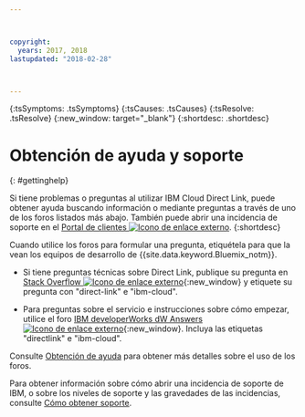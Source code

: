 ```yaml
---



copyright:
  years: 2017, 2018
lastupdated: "2018-02-28"



---
```


<!-- Common attributes used in the template are defined as follows: -->
{:tsSymptoms: .tsSymptoms} 
{:tsCauses: .tsCauses} 
{:tsResolve: .tsResolve} 
{:new_window: target="_blank"}
{:shortdesc: .shortdesc}

<!-- # {{site.data.keyword.blockstorageshort}} troubleshooting
{: #ts} -->
<!-- Provide an appropriate ID above -->

<!-- IN PROGRESS - AUDIENCE BLUE, STAGING ONLY -->


<!-- This is the template for troubleshooting topics.  -->

<!-- The short description section should include the service long name and "Bluemix" for search optimization. Example short description: -->

<!-- Add a heading and content for how to get help and support. Use this template for beta and GA services:  -->
# Obtención de ayuda y soporte 
{: #gettinghelp}

Si tiene problemas o preguntas al utilizar IBM Cloud Direct Link, puede obtener ayuda buscando información o mediante preguntas a través de uno de los foros listados más abajo. También puede abrir una incidencia de soporte en el [Portal de clientes ![Icono de enlace externo](../../icons/launch-glyph.svg "Icono de enlace externo")](https://control.softlayer.com/).
{:shortdesc}

Cuando utilice los foros para formular una pregunta, etiquétela para que la vean los equipos de desarrollo de {{site.data.keyword.Bluemix_notm}}.
<!--Insert the appropriate Stack Overflow tag for your service for <block-storage> in URL and text below:  -->
* Si tiene preguntas técnicas sobre Direct Link, publique su pregunta en [Stack Overflow ![Icono de enlace externo](../../icons/launch-glyph.svg "Icono de enlace externo")](https://stackoverflow.com/search?q=direct-link+ibm-cloud){:new_window} y etiquete su pregunta con "direct-link" e "ibm-cloud".
<!--Insert the appropriate dW Answers tag for your service for <service_keyword> in URL below:  -->
* Para preguntas sobre el servicio e instrucciones sobre cómo empezar, utilice el foro [IBM developerWorks dW Answers ![Icono de enlace externo](../../icons/launch-glyph.svg "Icono de enlace externo")](https://developer.ibm.com/answers/topics/directlink.html?smartspace=ibm-cloud){:new_window}. Incluya las etiquetas "directlink" e "ibm-cloud".

Consulte [Obtención de ayuda](https://console.bluemix.net/docs/support/index.html#getting-help) para obtener más detalles sobre el uso de los foros.

Para obtener información sobre cómo abrir una incidencia de soporte de IBM, o sobre los niveles de soporte y las gravedades de las incidencias, consulte [Cómo obtener soporte](https://console.bluemix.net/docs/support/index.html#contacting-support).

